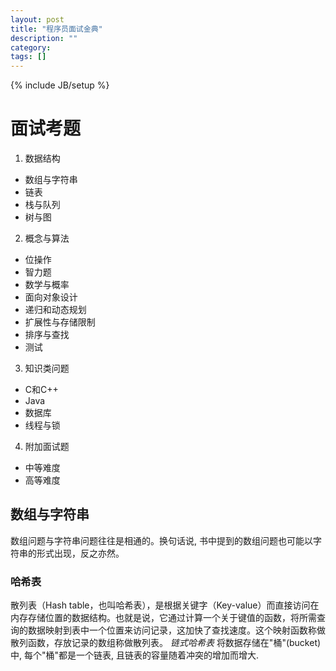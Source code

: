 ```yaml
---
layout: post
title: "程序员面试金典"
description: ""
category: 
tags: []
---
```

{% include JB/setup %}

# 面试考题

1. 数据结构
* 数组与字符串
* 链表
* 栈与队列
* 树与图
2. 概念与算法
* 位操作
* 智力题
* 数学与概率
* 面向对象设计
* 递归和动态规划
* 扩展性与存储限制
* 排序与查找
* 测试
3. 知识类问题
* C和C++
* Java
* 数据库
* 线程与锁
4. 附加面试题
* 中等难度
* 高等难度

## 数组与字符串

数组问题与字符串问题往往是相通的。换句话说, 书中提到的数组问题也可能以字符串的形式出现，反之亦然。

### 哈希表
散列表（Hash table，也叫哈希表），是根据关键字（Key-value）而直接访问在内存存储位置的数据结构。也就是说，它通过计算一个关于键值的函数，将所需查询的数据映射到表中一个位置来访问记录，这加快了查找速度。这个映射函数称做散列函数，存放记录的数组称做散列表。
*链式哈希表*
将数据存储在"桶"(bucket)中, 每个"桶"都是一个链表, 且链表的容量随着冲突的增加而增大.
